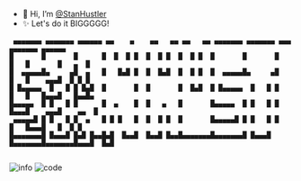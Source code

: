 - 👋 Hi, I’m [@StanHustler](https://github.com/StanHustler)
- ✨ Let's do it BIGGGGG!
```
 ▄▄▄▄▄▄▄ ▄▄▄▄▄▄▄ ▄▄▄▄▄▄ ▄▄    ▄    ▄▄   ▄▄ ▄▄   ▄▄ ▄▄▄▄▄▄▄ ▄▄▄▄▄▄▄ ▄▄▄     ▄▄▄▄▄▄▄ ▄▄▄▄▄▄   
█       █       █      █  █  █ █  █  █ █  █  █ █  █       █       █   █   █       █   ▄  █  
█  ▄▄▄▄▄█▄     ▄█  ▄   █   █▄█ █  █  █▄█  █  █ █  █  ▄▄▄▄▄█▄     ▄█   █   █    ▄▄▄█  █ █ █  
█ █▄▄▄▄▄  █   █ █ █▄█  █       █  █       █  █▄█  █ █▄▄▄▄▄  █   █ █   █   █   █▄▄▄█   █▄▄█▄ 
█▄▄▄▄▄  █ █   █ █      █  ▄    █  █   ▄   █       █▄▄▄▄▄  █ █   █ █   █▄▄▄█    ▄▄▄█    ▄▄  █
 ▄▄▄▄▄█ █ █   █ █  ▄   █ █ █   █  █  █ █  █       █▄▄▄▄▄█ █ █   █ █       █   █▄▄▄█   █  █ █
█▄▄▄▄▄▄▄█ █▄▄▄█ █▄█ █▄▄█▄█  █▄▄█  █▄▄█ █▄▄█▄▄▄▄▄▄▄█▄▄▄▄▄▄▄█ █▄▄▄█ █▄▄▄▄▄▄▄█▄▄▄▄▄▄▄█▄▄▄█  █▄█
                                                                                             
```
![info](https://github-readme-stats.vercel.app/api?username=StanHustler&show_icons=true&count_private=true&hide=prs&theme=default_repocard)
![code](https://github-readme-stats.vercel.app/api/top-langs/?username=StanHustler&layout=compact)
<!---
StanHustler/StanHustler is a ✨ special ✨ repository because its `README.md` (this file) appears on your GitHub profile.
You can click the Preview link to take a look at your changes.
--->
